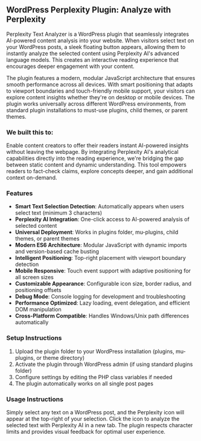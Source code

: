 ## WordPress Perplexity Plugin: Analyze with Perplexity

Perplexity Text Analyzer is a WordPress plugin that seamlessly integrates AI-powered content analysis into your website. When visitors select text on your WordPress posts, a sleek floating button appears, allowing them to instantly analyze the selected content using Perplexity AI's advanced language models. This creates an interactive reading experience that encourages deeper engagement with your content.

The plugin features a modern, modular JavaScript architecture that ensures smooth performance across all devices. With smart positioning that adapts to viewport boundaries and touch-friendly mobile support, your visitors can explore content insights whether they're on desktop or mobile devices. The plugin works universally across different WordPress environments, from standard plugin installations to must-use plugins, child themes, or parent themes.

### We built this to:

Enable content creators to offer their readers instant AI-powered insights without leaving the webpage. By integrating Perplexity AI's analytical capabilities directly into the reading experience, we're bridging the gap between static content and dynamic understanding. This tool empowers readers to fact-check claims, explore concepts deeper, and gain additional context on-demand.

### Features

- **Smart Text Selection Detection**: Automatically appears when users select text (minimum 3 characters)
- **Perplexity AI Integration**: One-click access to AI-powered analysis of selected content
- **Universal Deployment**: Works in plugins folder, mu-plugins, child themes, or parent themes
- **Modern ES6 Architecture**: Modular JavaScript with dynamic imports and version-based cache busting
- **Intelligent Positioning**: Top-right placement with viewport boundary detection
- **Mobile Responsive**: Touch event support with adaptive positioning for all screen sizes
- **Customizable Appearance**: Configurable icon size, border radius, and positioning offsets
- **Debug Mode**: Console logging for development and troubleshooting
- **Performance Optimized**: Lazy loading, event delegation, and efficient DOM manipulation
- **Cross-Platform Compatible**: Handles Windows/Unix path differences automatically

### Setup Instructions

1. Upload the plugin folder to your WordPress installation (plugins, mu-plugins, or theme directory)
2. Activate the plugin through WordPress admin (if using standard plugins folder)
3. Configure settings by editing the PHP class variables if needed
4. The plugin automatically works on all single post pages

### Usage Instructions

Simply select any text on a WordPress post, and the Perplexity icon will appear at the top-right of your selection. Click the icon to analyze the selected text with Perplexity AI in a new tab. The plugin respects character limits and provides visual feedback for optimal user experience.